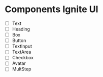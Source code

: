# Components Ignite UI

- [ ] Text
- [ ] Heading
- [ ] Box
- [ ] Button
- [ ] TextInput
- [ ] TextArea
- [ ] Checkbox
- [ ] Avatar
- [ ] MultStep
